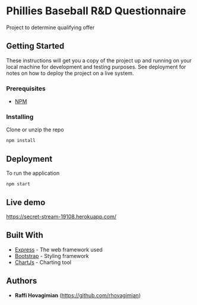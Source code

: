 # Phillies Baseball R&D Questionnaire

Project to determine qualifying offer

## Getting Started

These instructions will get you a copy of the project up and running on your local machine for development and testing purposes. See deployment for notes on how to deploy the project on a live system.

### Prerequisites

- [NPM](https://www.npmjs.com/get-npm)

### Installing

Clone or unzip the repo

```
npm install
```

## Deployment

To run the application

```
npm start
```

## Live demo

https://secret-stream-19108.herokuapp.com/

## Built With

- [Express](https://expressjs.com/en/starter/installing.html) - The web framework used
- [Bootstrap](https://getbootstrap.com/) - Styling framework
- [ChartJs](https://www.chartjs.org/) - Charting tool

## Authors

- **Raffi Hovagimian** (https://github.com/rhovagimian)

